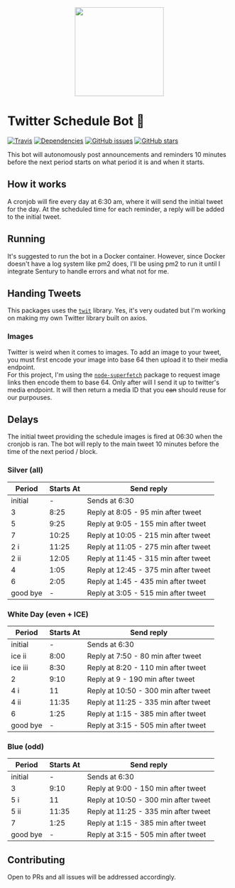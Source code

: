 <div align='center'>
  <img width="200px" src='https://i.ibb.co/SV6sZhn/blurple-5.png'>
</div>

# Twitter Schedule Bot 📅
[![Travis](https://api.travis-ci.org/carterh64/schedule.svg?branch=master)](https://travis-ci.org/carterh64/schedule)
[![Dependencies](https://img.shields.io/david/carterh64/schedule.svg?maxAge=3600)](https://david-dm.org/carterh64/schedule)
[![GitHub issues](https://img.shields.io/github/issues/carterh64/schedule)](https://github.com/sycer-dev/carterh64/schedule)
[![GitHub stars](https://img.shields.io/github/stars/carterh64/schedule)](https://github.com/sycer-dev/carterh64/schedule)  

This bot will autonomously post announcements and reminders 10 minutes before the next period starts on what period it is and when it starts.

## How it works
A cronjob will fire every day at 6:30 am, where it will send the initial tweet for the day. At the scheduled time for each reminder, a reply will be added to the initial tweet.

## Running
It's suggested to run the bot in a Docker container. However, since Docker doesn't have a log system like pm2 does, I'll be using pm2 to run it until I integrate Sentury to handle errors and what not for me.

## Handing Tweets
This packages uses the [`twit`](https://npmjs.com/twit) library. Yes, it's very oudated but I'm working on making my own Twitter library built on axios.

### Images
Twitter is weird when it comes to images. To add an image to your tweet, you must first encode your image into base 64 then upload it to their media endpoint.  
For this project, I'm using the [`node-superfetch`](https://npmjs.com/node-superfetch) package to request image links then encode them to base 64. Only after will I send it up to twitter's media endpoint. It will then return a media ID that you ~~can~~ should reuse for our purpouses. 

## Delays
The initial tweet providing the schedule images is fired at 06:30 when the cronjob is ran.
The bot will reply to the main tweet 10 minutes before the time of the next period / block.

### Silver (all)
| Period   | Starts At | Send reply                           |
|----------|-----------|--------------------------------------|
| initial  | -         | Sends at 6:30                        |
| 3        | 8:25      | Reply at 8:05 - 95 min after tweet  |
| 5        | 9:25      | Reply at 9:05 - 155 min after tweet  |
| 7        | 10:25     | Reply at 10:05 - 215 min after tweet |
| 2 i      | 11:25     | Reply at 11:05 - 275 min after tweet |
| 2 ii     | 12:05     | Reply at 11:45 - 315 min after tweet |
| 4        | 1:05      | Reply at 12:45 - 375 min after tweet |
| 6        | 2:05      | Reply at 1:45 - 435 min after tweet  |
| good bye | -         | Reply at 3:05 - 515 min after tweet  |

### White Day (even + ICE)
| Period   | Starts At | Send reply                           |
|----------|-----------|--------------------------------------|
| initial  | -         | Sends at 6:30                        |
| ice ii   | 8:00      | Reply at 7:50 - 80 min after tweet   |
| ice iii  | 8:30      | Reply at 8:20 - 110 min after tweet  |
| 2        | 9:10      | Reply at 9 - 190 min after tweet     |
| 4 i      | 11        | Reply at 10:50 - 300 min after tweet |
| 4 ii     | 11:35     | Reply at 11:25 - 335 min after tweet |
| 6        | 1:25      | Reply at 1:15 - 385 min after tweet  |
| good bye | -         | Reply at 3:15 - 505 min after tweet  |

### Blue (odd)
| Period   | Starts At | Send reply                           |
|----------|-----------|--------------------------------------|
| initial  | -         | Sends at 6:30                        |
| 3        | 9:10      | Reply at 9:00 - 150 min after tweet  |
| 5 i      | 11        | Reply at 10:50 - 300 min after tweet |
| 5 ii     | 11:35     | Reply at 11:25 - 335 min after tweet |
| 7        | 1:25      | Reply at 1:15 - 385 min after tweet  |
| good bye | -         | Reply at 3:15 - 505 min after tweet  |

## Contributing
Open to PRs and all issues will be addressed accordingly.